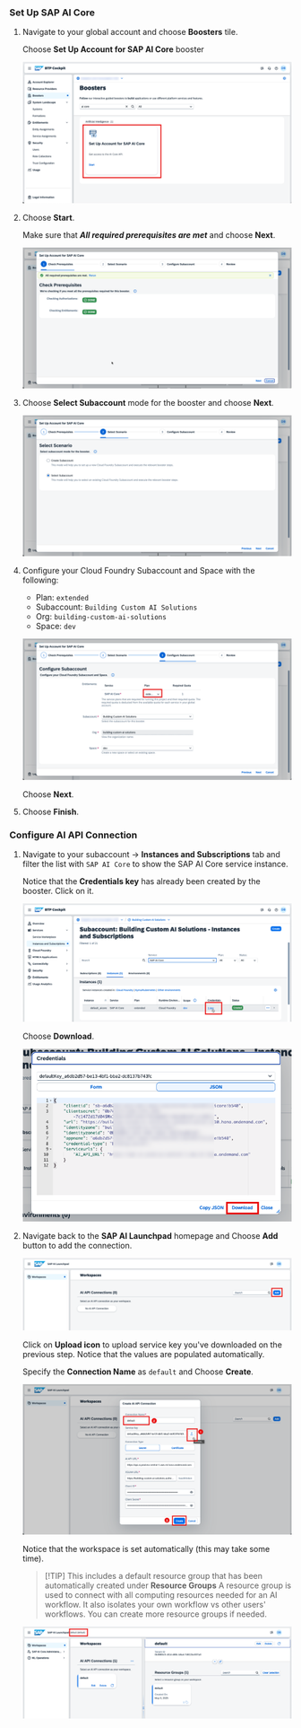 ### Set Up SAP AI Core

1. Navigate to your global account and choose **Boosters** tile.
   
    Choose **Set Up Account for SAP AI Core** booster

    ![](img/16.png)

2. Choose **Start**.

    Make sure that ***All required prerequisites are met*** and choose **Next**.

    ![](img/17.png)

3. Choose **Select Subaccount** mode for the booster and choose **Next**.

    ![](img/18.png)

4.  Configure your Cloud Foundry Subaccount and Space with the following:

    - Plan: `extended`
    - Subaccount: `Building Custom AI Solutions`
    - Org: `building-custom-ai-solutions`
    - Space: `dev`

    ![](img/19.png)

    Choose **Next**.   

5. Choose **Finish**.

### Configure AI API Connection
   
1. Navigate to your subaccount -> **Instances and Subscriptions** tab and filter the list with `SAP AI Core` to show the SAP AI Core service instance.

    Notice that the **Credentials key** has already been created by the booster. Click on it.

    ![](img/26.png)

    Choose **Download**.

    ![](img/27.png)

2. Navigate back to the **SAP AI Launchpad** homepage and Choose **Add** button to add the connection.

    ![](img/28.png)

    Click on **Upload icon** to upload service key you've downloaded on the previous step. Notice that the values are populated automatically. 

    Specify the **Connection Name** as `default` and Choose **Create**.

    ![](img/29.png)

    Notice that the workspace is set automatically (this may take some time). 
    
     > [!TIP] This includes a default resource group that has been automatically created under **Resource Groups**
     > A resource group is used to connect with all computing resources needed for an AI workflow.  It also isolates your own workflow vs other users' workflows. You can create more resource groups if needed. 

    ![](img/30.png)
